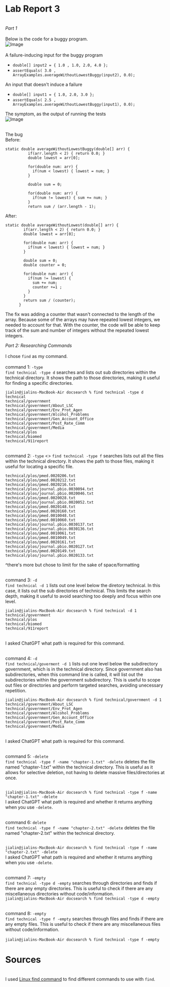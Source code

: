 # Lab Report 3
<br> *Part 1*
<br>
<br> Below is the code for a buggy program.
<br> ![Image](buggyprogram.png)
<br>
<br> A failure-inducing input for the buggy program
- ```double[] input2 = { 1.0 , 1.0, 2.0, 4.0 };```
- ```assertEquals( 3.0 , ArrayExamples.averageWithoutLowestBuggy(input2), 0.0);```  

An input that doesn't induce a failure
- ```double[] input1 = { 1.0, 2.0, 3.0 };```
- ```assertEquals( 2.5 , ArrayExamples.averageWithoutLowestBuggy(input1), 0.0);```

The symptom, as the output of running the tests
<br> ![Image](bug.png)  

<br> The bug  
Before:
```
static double averageWithoutLowestBuggy(double[] arr) {
          if(arr.length < 2) { return 0.0; }
          double lowest = arr[0];

          for(double num: arr) {
            if(num < lowest) { lowest = num; }
          }

          double sum = 0;
  
          for(double num: arr) {
            if(num != lowest) { sum += num; }
          }
          return sum / (arr.length - 1);
```
After:
```
static double averageWithoutLowest(double[] arr) {
        if(arr.length < 2) { return 0.0; }
        double lowest = arr[0];

        for(double num: arr) {
          if(num < lowest) { lowest = num; }
        }

        double sum = 0;
        double counter = 0;

        for(double num: arr) {
          if(num != lowest) { 
            sum += num; 
            counter +=1 ;
          }
        }
        return sum / (counter);
      }
```
The fix was adding a counter that wasn't connected to the length of the array. Because some of the arrays may have repeated lowest integers,
we needed to account for that. With the counter, the code will be able to keep track of the sum and number of integers without the repeated lowest integers.  

*Part 2: Researching Commands*  
<br> I chose ```find``` as my command.  
<br> command 1: ```-type```
<br> ```find technical -type d``` searches and lists out sub directories within the technical directory. It shows the path to those directories, making it useful for finding a specific directories.

```
jialin@jialins-MacBook-Air docsearch % find technical -type d
technical
technical/government
technical/government/About_LSC
technical/government/Env_Prot_Agen
technical/government/Alcohol_Problems
technical/government/Gen_Account_Office
technical/government/Post_Rate_Comm
technical/government/Media
technical/plos
technical/biomed
technical/911report
```
<br> command 2: ```-type```
<> ```find technical -type f``` searches lists out all the files within the technical directory. It shows the path to those files, making it useful for locating a specific file.

```
technical/plos/pmed.0020206.txt
technical/plos/pmed.0020212.txt
technical/plos/pmed.0020216.txt
technical/plos/journal.pbio.0030094.txt
technical/plos/journal.pbio.0020046.txt
technical/plos/pmed.0020028.txt
technical/plos/journal.pbio.0020052.txt
technical/plos/pmed.0020148.txt
technical/plos/pmed.0020160.txt
technical/plos/pmed.0010048.txt
technical/plos/pmed.0010060.txt
technical/plos/journal.pbio.0030137.txt
technical/plos/journal.pbio.0030136.txt
technical/plos/pmed.0010061.txt
technical/plos/pmed.0010049.txt
technical/plos/pmed.0020161.txt
technical/plos/journal.pbio.0020127.txt
technical/plos/pmed.0020149.txt
technical/plos/journal.pbio.0020133.txt
```
^there's more but chose to limit for the sake of space/formatting

<br> command 3: ```-d```
<br> ```find technical -d 1``` lists out one level below the diretory technical. In this case, it lists out the sub directories of technical. This limits the search depth, making it useful to avoid searching too deeply and focus within one level.
```
jialin@jialins-MacBook-Air docsearch % find technical -d 1
technical/government
technical/plos
technical/biomed
technical/911report
```
<br> I asked ChatGPT what path is required for this command.

<br> command 4: ```-d```
<br> ```find technical/goverment -d 1``` lists out one level below the subdirectory government, which is in the technical directory. Since government also has subdirectories, when this command line is called, it will list out the subdirectories within the government subdirectory. This is useful to scope out files or directories and perform targeted searches, avoiding unecessary repetition.

```
jialin@jialins-MacBook-Air docsearch % find technical/government -d 1
technical/government/About_LSC
technical/government/Env_Prot_Agen
technical/government/Alcohol_Problems
technical/government/Gen_Account_Office
technical/government/Post_Rate_Comm
technical/government/Media
```
<br> I asked ChatGPT what path is required for this command.

<br> command 5: ```-delete```
<br> ```find technical -type f -name "chapter-1.txt" -delete``` deletes the file named "chapter-1.txt" within the technical directory. This is useful as it allows for selective deletion, not having to delete massive files/directories at once.

<br> ```jialin@jialins-MacBook-Air docsearch % find technical -type f -name "chapter-1.txt" -delete```
<br> I asked ChatGPT what path is required and whether it returns anything when you use ```-delete```. 

<br> command 6: ```delete```
<br> ```find technical -type f -name "chapter-2.txt" -delete``` deletes the file named "chapter-2.txt" within the technical directory.

<br> ```jialin@jialins-MacBook-Air docsearch % find technical -type f -name "chapter-2.txt" -delete```
<br> I asked ChatGPT what path is required and whether it returns anything when you use ```-delete```. 

<br> command 7: ```-empty```
<br> ```find technical -type d -empty``` searches through directories and finds if there are any empty directories. This is useful to check if there are any miscellaneous directories without code/information.
<br> ```jialin@jialins-MacBook-Air docsearch % find technical -type d -empty```

<br> command 8: ```-empty```
<br> ```find technical -type f -empty``` searches through files and finds if there are any empty files. This is useful to check if there are any miscellaneous files without code/information.  
<br> ```jialin@jialins-MacBook-Air docsearch % find technical -type f -empty```


# Sources
<br> I used [Linux find command](https://www.computerhope.com/unix/ufind.htm) to find different commands to use with ```find```.
